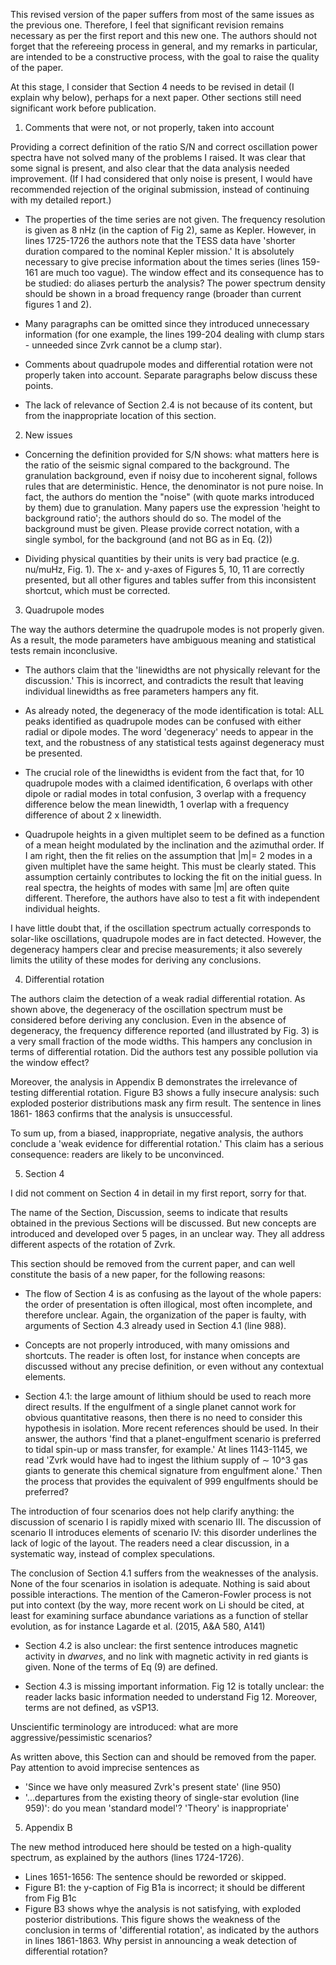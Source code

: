 This revised version of the paper suffers from most of the same issues as the previous one. Therefore, I feel that significant revision remains necessary as per the first report and this new one. The authors should not forget that the refereeing process in general, and my remarks in particular, are intended to be a constructive process, with the goal to raise the quality of the paper.

At this stage, I consider that Section 4 needs to be revised in detail (I explain why below), perhaps for a next paper. Other sections still need significant work before publication.

1) Comments that were not, or not properly, taken into account


Providing a correct definition of the ratio S/N and correct oscillation power spectra have not solved many of the problems I raised. It was clear that some signal is present, and also clear that the data analysis needed improvement. (If I had considered that only noise is present, I would have recommended rejection of the original submission, instead of continuing with my detailed report.)

- The properties of the time series are not given. The frequency resolution is given as 8 nHz (in the caption of Fig 2), same as Kepler. However, in lines 1725-1726 the authors note that the TESS data have 'shorter duration compared to the nominal Kepler mission.' It is absolutely necessary to give precise information about the times series (lines 159-161 are much too vague). The window effect and its consequence has to be studied: do aliases perturb the analysis? The power spectrum density should be shown in a broad frequency range (broader than current figures 1 and 2).

- Many paragraphs can be omitted since they introduced unnecessary information (for one example, the lines 199-204 dealing with clump stars - unneeded since Zvrk cannot be a clump star).

- Comments about quadrupole modes and differential rotation were not properly taken into account. Separate paragraphs below discuss these points.

- The lack of relevance of Section 2.4 is not because of its content, but from the inappropriate location of this section.

2) New issues

- Concerning the definition provided for S/N shows: what matters here is the ratio of the seismic signal compared to the background. The granulation background, even if noisy due to incoherent signal, follows rules that are deterministic. Hence, the denominator is not pure noise. In fact, the authors do mention the "noise" (with quote marks introduced by them) due to granulation. Many papers use the expression 'height to background ratio'; the authors should do so. The model of the background must be given. Please provide correct notation, with a single symbol, for the background (and not BG as in Eq. (2))

- Dividing physical quantities by their units is very bad practice (e.g. nu/muHz, Fig. 1). The x- and y-axes of Figures 5, 10, 11 are correctly presented, but all other figures and tables suffer from this inconsistent shortcut, which must be corrected.

3) Quadrupole modes

The way the authors determine the quadrupole modes is not properly given. As a result, the mode parameters have ambiguous meaning and statistical tests remain inconclusive.

- The authors claim that the 'linewidths are not physically relevant for the discussion.' This is incorrect, and contradicts the result that leaving individual linewidths as free parameters hampers any fit.

- As already noted, the degeneracy of the mode identification is total: ALL peaks identified as quadrupole modes can be confused with either radial or dipole modes. The word 'degeneracy' needs to appear in the text, and the robustness of any statistical tests against degeneracy must be presented.

- The crucial role of the linewidths is evident from the fact that, for 10 quadrupole modes with a claimed identification, 6 overlaps with other dipole or radial modes in total confusion, 3 overlap with a frequency difference below the mean linewidth, 1 overlap with a frequency difference of about 2 x linewidth.

- Quadrupole heights in a given multiplet seem to be defined as a function of a mean height modulated by the inclination and the azimuthal order. If I am right, then the fit relies on the assumption that |m|= 2 modes in a given multiplet have the same height. This must be clearly stated. This assumption certainly contributes to locking the fit on the initial guess. In real spectra, the heights of modes with same |m| are often quite different. Therefore, the authors have also to test a fit with independent individual heights.

I have little doubt that, if the oscillation spectrum actually corresponds to solar-like oscillations, quadrupole modes are in fact detected. However, the degeneracy hampers clear and precise measurements; it also severely limits the utility of these modes for deriving any conclusions.

4) Differential rotation

The authors claim the detection of a weak radial differential rotation. As shown above, the degeneracy of the oscillation spectrum must be considered before deriving any conclusion. Even in the absence of degeneracy, the frequency difference reported (and illustrated by Fig. 3) is a very small fraction of the mode widths. This hampers any conclusion in terms of differential rotation. Did the authors test any possible pollution via the window effect?

Moreover, the analysis in Appendix B demonstrates the irrelevance of testing differential rotation. Figure B3 shows a fully insecure analysis: such exploded posterior distributions mask any firm result. The sentence in lines 1861- 1863 confirms that the analysis is unsuccessful.

To sum up, from a biased, inappropriate, negative analysis, the authors conclude a 'weak evidence for differential rotation.' This claim has a serious consequence: readers are likely to be unconvinced.

5) Section 4

I did not comment on Section 4 in detail in my first report, sorry for that.

The name of the Section, Discussion, seems to indicate that results obtained in the previous Sections will be discussed. But new concepts are introduced and developed over 5 pages, in an unclear way. They all address different aspects of the rotation of Zvrk.

This section should be removed from the current paper, and can well constitute the basis of a new paper, for the following reasons:

- The flow of Section 4 is as confusing as the layout of the whole papers: the order of presentation is often illogical, most often incomplete, and therefore unclear. Again, the organization of the paper is faulty, with arguments of Section 4.3 already used in Section 4.1 (line 988).

- Concepts are not properly introduced, with many omissions and shortcuts. The reader is often lost, for instance when concepts are discussed without any precise definition, or even without any contextual elements.

- Section 4.1: the large amount of lithium should be used to reach more direct results. If the engulfment of a single planet cannot work for obvious quantitative reasons, then there is no need to consider this hypothesis in isolation. More recent references should be used. In their answer, the authors 'find that a planet-engulfment scenario is preferred to tidal spin-up or mass transfer, for example.' At lines 1143-1145, we read 'Zvrk would have had to ingest the lithium supply of ∼ 10^3 gas giants to generate this chemical signature from engulfment alone.' Then the process that provides the equivalent of 999 engulfments should be preferred?

The introduction of four scenarios does not help clarify anything: the discussion of scenario I is rapidly mixed with scenario III. The discussion of scenario II introduces elements of scenario IV: this disorder underlines the lack of logic of the layout. The readers need a clear discussion, in a systematic way, instead of complex speculations.

The conclusion of Section 4.1 suffers from the weaknesses of the analysis. None of the four scenarios in isolation is adequate. Nothing is said about possible interactions. The mention of the Cameron-Fowler process is not put into context (by the way, more recent work on Li should be cited, at least for examining surface abundance variations as a function of stellar evolution, as for instance Lagarde et al. (2015, A&A 580, A141)

- Section 4.2 is also unclear: the first sentence introduces magnetic activity in *dwarves*, and no link with magnetic activity in red giants is given. None of the terms of Eq (9) are defined.

- Section 4.3 is missing important information. Fig 12 is totally unclear: the reader lacks basic information needed to understand Fig 12. Moreover, terms are not defined, as vSP13.

Unscientific terminology are introduced: what are more aggressive/pessimistic scenarios?

As written above, this Section can and should be removed from the paper. Pay attention to avoid imprecise sentences as
- 'Since we have only measured Zvrk's present state' (line 950)
- '...departures from the existing theory of single-star evolution (line 959)': do you mean 'standard model'? 'Theory' is inappropriate'

5) Appendix B

The new method introduced here should be tested on a high-quality spectrum, as explained by the authors (lines 1724-1726).
- Lines 1651-1656: The sentence should be reworded or skipped.
- Figure B1: the y-caption of Fig B1a is incorrect; it should be different from Fig B1c
- Figure B3 shows whye the analysis is not satisfying, with exploded posterior distributions. This figure shows the weakness of the conclusion in terms of 'differential rotation', as indicated by the authors in lines 1861-1863. Why persist in announcing a weak detection of differential rotation?